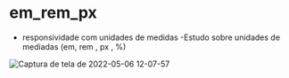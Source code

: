 
# em_rem_px
- responsividade com unidades de medidas
 -Estudo sobre unidades de mediadas (em, rem , px , %)
 
![Captura de tela de 2022-05-06 12-07-57](https://user-images.githubusercontent.com/53490825/167160828-dd00466f-7f9a-4196-8b6d-55c47ddb4397.png)

